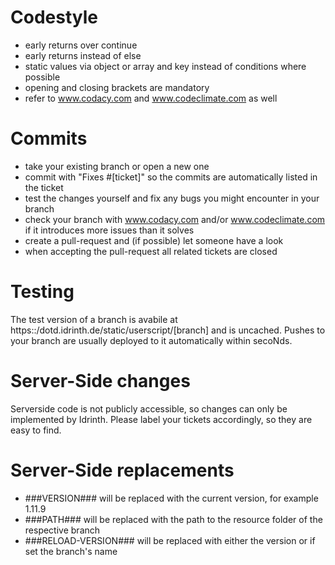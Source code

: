 # Codestyle

- early returns over continue
- early returns instead of else
- static values via object or array and key instead of conditions where possible
- opening and closing brackets are mandatory
- refer to www.codacy.com and www.codeclimate.com as well

# Commits

- take your existing branch or open a new one
- commit with "Fixes #[ticket]" so the commits are automatically listed in the ticket
- test the changes yourself and fix any bugs you might encounter in your branch
- check your branch with www.codacy.com and/or www.codeclimate.com if it introduces more issues than it solves
- create a pull-request and (if possible) let someone have a look
- when accepting the pull-request all related tickets are closed

# Testing

The test version of a branch is avabile at https::/dotd.idrinth.de/static/userscript/[branch] and is uncached.
Pushes to your branch are usually deployed to it automatically within secoNds.

# Server-Side changes

Serverside code is not publicly accessible, so changes can only be implemented by  Idrinth. Please label your tickets accordingly, so they are easy to find.

# Server-Side replacements

*  ###VERSION### will be replaced with the current version, for example 1.11.9
* ###PATH### will be replaced with the path to the resource folder of the respective branch
* ###RELOAD-VERSION### will be replaced with either the version or if set the branch's name